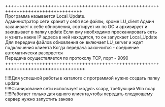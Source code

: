 +++++++++++++++++++++++++++++++++++++++++++++++++++++++++++++++++++++++++++++++++  
Программа называется Local_Update.  
Администратор сети хранит у себя все файлы, кроме LU_client 
Админ закачивает к себе обновления, сортирует их по ОС и архивирует и закидывает в папку update 
Если ему необходимо просканировать сеть и узнать какие IP адреса в ней находятся, то он запускает Local_Update  
Для передачи файлов обновления он включает LU_server и ждет подключения клиента 
Когда передача закончится - соедиение автоматически разорвется  
Передача осуществляется по протоколу TCP, порт - 9090 
++++++++++++++++++++++++++++++++++++++++++++++++++++++++++++++++++++++++++++++++++ 

!!!!!Для успешной работы в каталоге с программой нужно создать папку update  
!!!!!Сканирование сети использует модуль scapy, требующий Win ncap   
!!!!!Работает только для одного клиента,чтобы передать следующему сервер нужно запустить заново 

